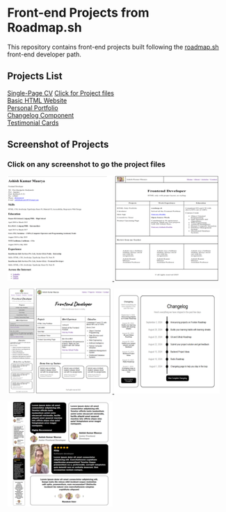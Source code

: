 # Front-end Projects from Roadmap.sh

This repository contains front-end projects built following the [roadmap.sh](https://roadmap.sh/) front-end developer path.

## Projects List
[Single-Page CV](https://roadmap.sh/projects/single-page-cv)   <a href='/Frontend-Projects/01_Single-Page_CV/'>Click for Project files</a>\
[Basic HTML Website](https://roadmap.sh/projects/basic-html-website)\
[Personal Portfolio](https://roadmap.sh/projects/portfolio-website)\
[Changelog Component](https://roadmap.sh/projects/changelog-component)\
[Testimonial Cards](https://roadmap.sh/projects/testimonial-cards)

## Screenshot of Projects
### Click on any screenshot to go the project files

<p align="left">
  <a href='/Frontend-Projects/01_Single-Page_CV/'>
    <img width="48%" src="./Frontend-Projects/assets/single-page-cv.png" alt="full responsive portfolio website" />
  </a>
  <a href='/Frontend-Projects/02_Basic-HTML-Website/'>
    <img width="48%" src="./Frontend-Projects/assets/basic-html-website.png" alt="html only portfolio website" />
  </a>
</p>

<p align="left">
  <a href='/Frontend-Projects/03_Personal-Portfolio/'>
    <img width="48%" src="./Frontend-Projects/assets/personal-portfolio.png" alt="full responsive portfolio website" />
  </a>
  <a href='/Frontend-Projects/04_Changelog-Component/'>
    <img width="48%" src="./Frontend-Projects/assets/changelog-component.png" alt="changelog component" />
  </a>
</p>

<p align="left">
  <a href='/Frontend-Projects/05_Testimonial-Cards/'>
    <img width="48%" src="./Frontend-Projects/assets/testimonial-cards.png" alt="full responsive testimonial-card component" />
  </a>
</p>
